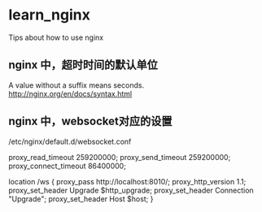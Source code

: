 # learn_nginx
Tips about how to use nginx

## nginx 中，超时时间的默认单位
A value without a suffix means seconds.
http://nginx.org/en/docs/syntax.html

## nginx 中，websocket对应的设置
/etc/nginx/default.d/websocket.conf

proxy_read_timeout		259200000;
proxy_send_timeout		259200000;
proxy_connect_timeout		86400000;

location /ws {
	proxy_pass		http://localhost:8010/;
	proxy_http_version	1.1;
	proxy_set_header	Upgrade $http_upgrade;
	proxy_set_header	Connection "Upgrade";
	proxy_set_header	Host $host;
}
